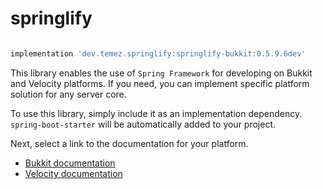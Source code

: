 # springlify

<a href="https://repo.star-mc.ru/#/public/dev/temez/springlify">
  <img src="https://repo.star-mc.ru/api/badge/latest/public/dev/temez/springlify/springlify-bukkit?color=40c14a&name=Lastest version&prefix=v"  alt=""/>
</a>

```groovy
implementation 'dev.temez.springlify:springlify-bukkit:0.5.9.6dev'
```

This library enables the use of `Spring Framework` for developing on Bukkit and Velocity platforms.
If you need, you can implement specific platform solution for any server core.

To use this library, simply include it as an implementation dependency.
`spring-boot-starter` will be automatically added to your project.

Next, select a link to the documentation for your platform.

- [Bukkit documentation](/springlify-bukkit/README.md)
- [Velocity documentation](/springlify-velocity/README.md)


